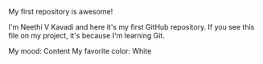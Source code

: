 My first repository is awesome!

I'm Neethi V Kavadi and here it's my first GitHub repository.
If you see this file on my project, it's because I'm learning Git.

My mood:
    Content
My favorite color:
    White
